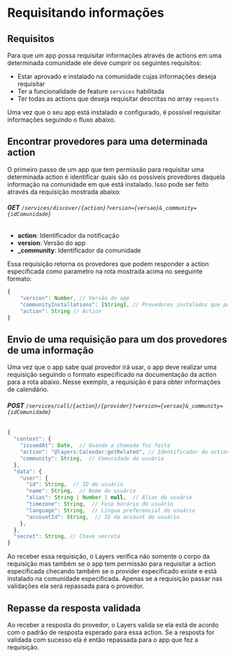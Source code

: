 # Requisitando informações

## Requisitos 

Para que um app possa requisitar informações através de actions em uma determinada comunidade ele deve cumprir os seguintes requisitos:

+ Estar aprovado e instalado na comunidade cujas informações deseja requisitar
+ Ter a funcionalidade de feature ```services``` habilitada 
+ Ter todas as actions que deseja requisitar descritas no array ```requests```

Uma vez que o seu app está instalado e configurado, é possível requisitar informações seguindo o fluxo abaixo.

## Encontrar provedores para uma determinada action

O primeiro passo de um app que tem permissão para requisitar uma determinada action é identificar quais são os possíveis provedores daquela informação na comunidade em que está instalado. Isso pode ser feito através da requisição mostrada abaixo: 

###### **GET** ```/services/discover/{action}?version={versao}&_community={idComunidade}```
+ **action**: Identificador da notificação 
+ **version**: Versão do app
+ **_community**: Identificador da comunidade


Essa requisição retorna os provedores que podem responder a action especificada como parametro na rota mostrada acima no seeguinte formato:

```js
{
    "version": Number, // Versão do app
    "communityInstallations": [String], // Provedores instalados que podem responser por essa ação
    "action": String // Action 
}
```

## Envio de uma requisição para um dos provedores de uma informação

Uma vez que o app sabe qual provedor irá usar, o app deve realizar uma requisição seguindo o formato especificado na documentação da action para a rota abaixo. Nesse exemplo, a requisição é para obter informações de calendário.

###### **POST** ```/services/call/{action}/{provider}?version={versao}&_community={idComunidade}```
```js
{
  "context": {
    "issuedAt": Date,  // Quando a chamada foi feita
    "action": "@layers:Calendar:getRelated", // Identificador da action
    "community": String,  // Comunidade do usuário
  },
  "data": {
    "user": {
      "id": String,  // ID do usuário
      "name": String,  // Nome do usuário
      "alias": String | Number | null,  // Alias do usuário
      "timezone": String,  // Fuso horário do usuário
      "language": String,  // Língua preferencial do usuário
      "accountId": String,  // ID da account do usuário
    },
  },
  "secret": String, // Chave secreta
}
```

Ao receber essa requisição, o Layers verifica não somente o corpo da requisição mas também  se o app tem permissão para requisitar a action especificada checando também se o provider especificado existe e está instalado na comunidade especificada. Apenas se a requisição passar nas validações ela será repassada para o provedor.

## Repasse da resposta validada

Ao receber a resposta do provedor, o Layers valida se ela está de acordo com o padrão de resposta esperado para essa action. Se a resposta for validada com sucesso ela é então repassada para o app que fez a requisição.